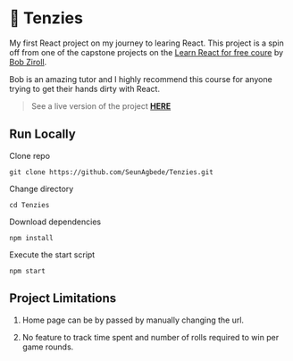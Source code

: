 # :game_die: Tenzies 

My first React project on my journey to learing React. This project is a spin off from one of the capstone projects on the [Learn React for free coure](https://scrimba.com/learn/learnreact) by [Bob Ziroll](https://twitter.com/bobziroll). 

Bob is an amazing tutor and I highly recommend this course for anyone trying to get their hands dirty with React.


> See a live version of the project **[HERE](https://aesthetic-brigadeiros-5d1963.netlify.app/)**


## Run Locally

Clone repo
```
git clone https://github.com/SeunAgbede/Tenzies.git
```

Change directory
```
cd Tenzies
```

Download dependencies
```
npm install
```

Execute the start script 
```
npm start
```


## Project Limitations

1. Home page can be by passed by manually changing the url.

2. No feature to track time spent and number of rolls required to win per game rounds.

